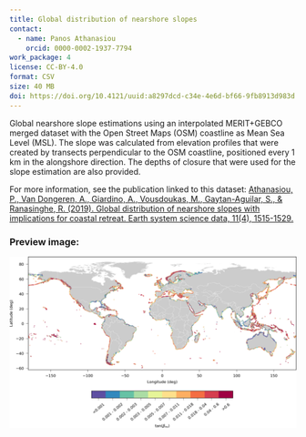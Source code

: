 ```yaml
---
title: Global distribution of nearshore slopes
contact:
  - name: Panos Athanasiou
    orcid: 0000-0002-1937-7794
work_package: 4
license: CC-BY-4.0
format: CSV
size: 40 MB
doi: https://doi.org/10.4121/uuid:a8297dcd-c34e-4e6d-bf66-9fb8913d983d
---
```


Global nearshore slope estimations using an interpolated MERIT+GEBCO merged
dataset with the Open Street Maps (OSM) coastline as Mean Sea Level (MSL). The
slope was calculated from elevation profiles that were created by transects
perpendicular to the OSM coastline, positioned every 1 km in the alongshore
direction. The depths of closure that were used for the slope estimation are
also provided.

For more information, see the publication linked to this dataset:
[Athanasiou, P., Van Dongeren, A., Giardino, A., Vousdoukas, M., Gaytan-Aguilar, S., & Ranasinghe, R. (2019). Global distribution of nearshore slopes with implications for coastal retreat. Earth system science data, 11(4), 1515-1529.](https://doi.org/10.5194/essd-11-1515-2019)

### Preview image:
![shore_slopes](shore_slopes.png)
